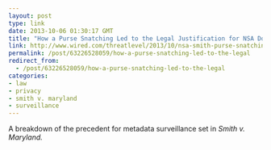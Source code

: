 ```yaml
---
layout: post
type: link
date: 2013-10-06 01:30:17 GMT
title: "How a Purse Snatching Led to the Legal Justification for NSA Domestic Spying"
link: http://www.wired.com/threatlevel/2013/10/nsa-smith-purse-snatching/
permalink: /post/63226528059/how-a-purse-snatching-led-to-the-legal
redirect_from: 
  - /post/63226528059/how-a-purse-snatching-led-to-the-legal
categories:
- law
- privacy
- smith v. maryland
- surveillance
---
```

<p>A breakdown of the precedent for metadata surveillance set in <em>Smith v. Maryland.</em></p>